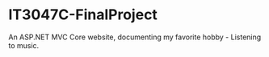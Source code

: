 # IT3047C-FinalProject
An ASP.NET MVC Core website, documenting my favorite hobby - Listening to music.

